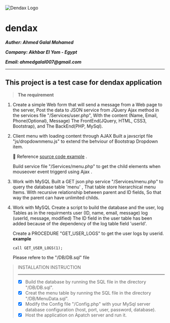 ![Dendax Logo](http://dendax.com/assets/images/logo-dendax@2x.jpg)
# dendax

**_Auther: Ahmed Galal Mohamed_**

**_Company: Akhbar El Yom - Egypt_**

**_Email: ahmedgalal007@gmail.com_**


-----------------------------------------------------------------------------------------------------------------------------

## This project is a test case for dendax application


> **The requirement** 

1.  Create a simple Web form that will send a message from a Web page to the server, 
    Post the data to JSON service from JQuery Ajax method in the services file "/Services/user.php",
    With the content (Name, Email, Phone(Optional), Message)
    The FrontEnd(JQuery, HTML, CSS3, Bootstrap), and The BackEnd(PHP, MySql).
 
2.  Client menu with loading content through AJAX
    Built a javscript  file  "js/dropdownmenu.js" to extend the behviour of  Bootstrap Dropdown item.

    :green_book: Reference [source code example](http://jsfiddle.net/chirayu45/e02t2jcc/1/) .
     
    Build service file  "/Services/menu.php" to get the child elements when mouseover event triggerd  using Ajax .
     
3.  Work with MySQL
    Built  a GET json php service  "/Services/menu.php" to query the database table 'menu' , 
    That table store hierarchical menu Items.
    With recursive relationship between parent and ID fields, So that way the parent can have unlimited childs.
       
4.  Work with MySQL
    Create a script to build the database and the user, log Tables as in the requirments
    user (ID, name, email, message) 
    log (userId, message, modified)
    The ID field in the user table has been added because of the dependency of the log table field 'userId'.

    Create a PROCEDURE "GET_USER_LOGS"  to get the user logs by userid.
    **example**
    ```
    call GET_USER_LOGS(1);
    ```
    Please refere to the "/DB/DB.sql" file

>INSTALLATION INSTRUCTION
>_______________________
>
>- [x] Build the database by running the SQL file in the directory "/DB/DB.sql".
>- [x] Creat the menu table by running the SQL file in the directory "/DB/MenuData.sql".
>- [x] Modify the Config file "/Config.php" with your MySql server database configuration (host, port, user, password, database).
>- [x] Host the application on Apatch server and run it.





